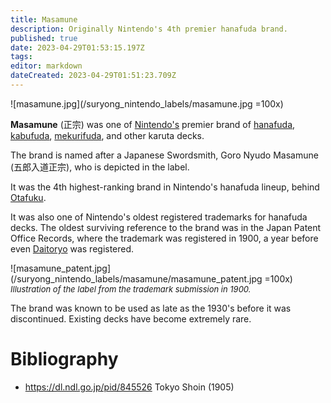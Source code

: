 ```yaml
---
title: Masamune
description: Originally Nintendo's 4th premier hanafuda brand.
published: true
date: 2023-04-29T01:53:15.197Z
tags: 
editor: markdown
dateCreated: 2023-04-29T01:51:23.709Z
---
```


![masamune.jpg](/suryong_nintendo_labels/masamune.jpg =100x)

**Masamune** (正宗) was one of [Nintendo's](/en/hanafuda/manufacturers/nintendo) premier brand of [hanafuda](/en/hanafuda), [kabufuda](/en/kabufuda), [mekurifuda](/en/mekurifuda), and other karuta decks. 

The brand is named after a Japanese Swordsmith, Goro Nyudo Masamune (五郎入道正宗), who is depicted in the label.

It was the 4th highest-ranking brand in Nintendo's hanafuda lineup, behind [Otafuku](/en/hanafuda/manufacturers/nintendo/otafuku).

It was also one of Nintendo's oldest registered trademarks for hanafuda decks. The oldest surviving reference to the brand was in the Japan Patent Office Records, where the trademark was registered in 1900, a year before even [Daitoryo](/en/hanafuda/manufacturers/nintendo/daitoryo) was registered. 

![masamune_patent.jpg](/suryong_nintendo_labels/masamune/masamune_patent.jpg =100x)
<span style="font-size:small;">*Illustration of the label from the trademark submission in 1900.*</span>

The brand was known to be used as late as the 1930's before it was discontinued. Existing decks have become extremely rare.

# Bibliography
- https://dl.ndl.go.jp/pid/845526 Tokyo Shoin (1905)